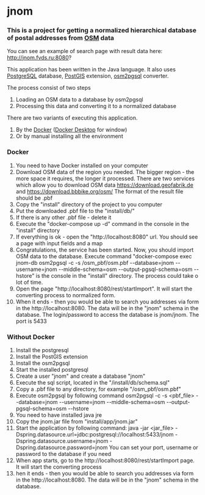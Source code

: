 # jnom

### This is a project for getting a normalized hierarchical database of postal addresses from [OSM](https://www.openstreetmap.org/) data
You can see an example of search page with result data here: http://jnom.fvds.ru:8080?

This application has been written in the Java language.
It also uses [PostgreSQL](https://www.postgresql.org) database, [PostGIS](https://postgis.net) extension, [osm2pgsql](https://osm2pgsql.org) converter.

The process consist of two steps
1. Loading an OSM data to a database by osm2pgsql
2. Processing this data and converting it to a normalized database

There are two variants of executing this application.
1. By the [Docker](https://www.docker.com) ([Docker Desktop](https://www.docker.com/products/docker-desktop/) for window)
2. Or by manual installing all the environment

### Docker
1. You need to have Docker installed on your computer
2. Download OSM data of the region you needed. The bigger region - the more space it requires, the longer it processed.
      There are two services which allow you to download OSM data https://download.geofabrik.de and https://download.bbbike.org/osm/
      The format of the result file should be .pbf
3. Copy the "install" directory of the project to you computer
4. Put the downloaded .pbf file to the "install/db/"
5. If there is any other .pbf file - delete it
6. Execute the "docker-compose up -d" command in the console in the "install" directory
7. If everything is ok - open the "http://localhost:8080" url. You should see a page with input fields and a map
8. Congratulations, the service has been started. 
   Now, you should import OSM data to the database. 
   Execute command "docker-compose exec jnom-db osm2pgsql -c -s /osm_pbf/osm.pbf --database=jnom --username=jnom --middle-schema=osm --output-pgsql-schema=osm --hstore"
   is the console in the "install" directory. The process could take o lot of time.
9. Open the page "http://localhost:8080/rest/startImport". It will start the converting process 
   to normalized form. 
10. When it ends - then you would be able to search you addresses via form in the http://localhost:8080.
   The data will be in the "jnom" schema in the database. The login/password to access the database is jnom/jnom. The port is 5433

### Without Docker
1. Install the postgresql
2. Install the PostGIS extension
3. Install the osm2pgsql
4. Start the installed postgresql
5. Create a user "jnom" and create a database "jnom"
6. Execute the sql script, located in the "/install/db/schema.sql"
7. Copy a .pbf file to any directory, for example "/osm_pbf/osm.pbf"
8. Execute osm2pgsql by following command
   osm2pgsql -c -s <pbf_file> --database=jnom --username=jnom --middle-schema=osm --output-pgsql-schema=osm --hstore
9. You need to have installed java jre
10. Copy the jnom.jar file from "install/app/jnom.jar"
11. Start the application by following command: java -jar <jar_file> -Dspring.datasource.url=jdbc:postgresql://localhost:5433/jnom -Dspring.datasource.username=jnom -Dspring.datasource.password=jnom
    You can set your port, username or password to the database if you need
12. When app starts, go to the http://localhost:8080/rest/startImport page. It will start the converting process
13. hen it ends - then you would be able to search you addresses via form in the http://localhost:8080.
    The data will be in the "jnom" schema in the database.